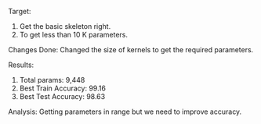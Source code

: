 Target:

1. Get the basic skeleton right.
2. To get less than 10 K parameters.

Changes Done: Changed the size of kernels to get the required parameters.

Results:

1. Total params: 9,448
2. Best Train Accuracy: 99.16
3. Best Test Accuracy: 98.63

Analysis: Getting parameters in range but we need to improve accuracy.
